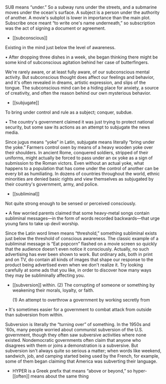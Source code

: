 SUB means “under.” So a subway runs under the streets, and a submarine moves under the ocean's
surface.  A  subject  is  a  person  under  the  authority  of  another.  A  movie's  subplot  is  lower  in
importance  than  the  main  plot.  Subscribe  once  meant  “to  write  one's  name  underneath,”  so
subscription was the act of signing a document or agreement.

- [[subconscious]] 

 Existing in the mind just below the level of awareness. 

• After dropping three dishes in a week, she began thinking there might be some kind of subconscious
agitation behind her case of butterfingers. 

We're  rarely  aware,  or  at  least  fully  aware,  of  our  subconscious  mental  activity.  But  subconscious
thought does affect our feelings and behavior, and it's often revealed in dreams, artistic expression,
and  slips  of  the  tongue.  The  subconscious  mind  can  be  a  hiding  place  for  anxiety,  a  source  of
creativity, and often the reason behind our own mysterious behavior.

- [[subjugate]] 

 To bring under control and rule as a subject; conquer, subdue. 

• The country's government claimed it was just trying to protect national security, but some saw its
actions as an attempt to subjugate the news media. 

Since jugus means “yoke” in Latin, subjugate means literally “bring under the yoke.” Farmers control
oxen by means of a heavy wooden yoke over their shoulders. In ancient Rome, conquered soldiers,
stripped of their uniforms, might actually be forced to pass under an ox yoke as a sign of submission
to the Roman victors. Even without an actual yoke, what happens to a population that has come under
the  control  of  another  can  be  every  bit  as  humiliating.  In  dozens  of  countries  throughout  the  world,
ethnic  minorities  are  denied  basic  rights  and  view  themselves  as  subjugated  by  their  country's
government, army, and police.

- [[subliminal]] 

 Not quite strong enough to be sensed or perceived consciously. 

• A few worried parents claimed that some heavy-metal songs contain subliminal messages—in the
form of words recorded backwards—that urge young fans to take up devil worship. 

Since the Latin word limen means “threshold,” something subliminal exists just below the threshold
of conscious awareness. The classic example of a subliminal message is “Eat popcorn” flashed on a
movie  screen  so  quickly  that  the  audience  doesn't  even  notice  it  consciously.  Actually,  no  such
advertising has ever been shown to work. But ordinary ads, both in print and on TV, do contain all
kinds of images that shape our response to the product being advertised even when we don't realize it.
Try  looking  carefully  at  some  ads  that  you  like,  in  order  to  discover  how  many  ways  they  may  be
subliminally affecting you.

- [[subversion]] 
within. (2) The corrupting of someone or something by weakening their morals, loyalty, or faith. 

  (1)  An  attempt  to  overthrow  a  government  by  working  secretly  from

• It's sometimes easier for a government to combat attack from outside than subversion from within. 

Subversion is literally the “turning over” of something. In the 1950s and '60s, many people worried
about  communist  subversion  of  the  U.S.  government,  though  they  often  saw  subversive  activities
where none existed. Nondemocratic governments often claim that anyone who disagrees with them or
joins  a  demonstration  is  a  subversive.  But  subversion  isn't  always  quite  so  serious  a  matter;  when
words  like  weekend,  sandwich,  job,  and  camping  started  being  used  by  the  French,  for  example,
some of them began claiming that America was subverting their language.

- HYPER is a Greek prefix that means “above or beyond,” so hyper- [[often]] means about the same thing
